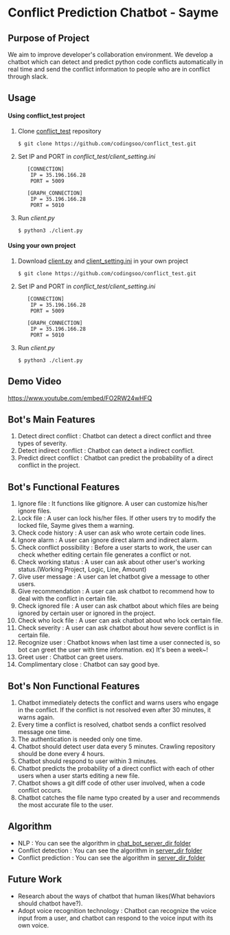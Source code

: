 # Conflict Prediction Chatbot - Sayme

## Purpose of Project

We aim to improve developer's collaboration environment. We develop a chatbot which can detect and predict python code conflicts automatically in real time and send the conflict information to people who are in conflict through slack.

## Usage

#### Using conflict_test project

   1. Clone [conflict_test](https://github.com/codingsoo/conflict_test.git) repository
        ```
        $ git clone https://github.com/codingsoo/conflict_test.git
        ```
   2. Set IP and PORT in *conflict_test/client_setting.ini*
        ```
           [CONNECTION]
            IP = 35.196.166.28
            PORT = 5009
            
           [GRAPH_CONNECTION]
            IP = 35.196.166.28
            PORT = 5010
        ```
   3. Run *client.py*
        ```
        $ python3 ./client.py
        ```

#### Using your own project

   1. Download [client.py](https://github.com/codingsoo/conflict_test/blob/master/client.py) and [client_setting.ini](https://github.com/UCNLP/conflict_test/blob/master/client_settings.ini) in your own project
        ```
        $ git clone https://github.com/codingsoo/conflict_test.git
        ``` 
   2. Set IP and PORT in *conflict_test/client_setting.ini*
        ```
           [CONNECTION]
            IP = 35.196.166.28
            PORT = 5009
            
           [GRAPH_CONNECTION]
            IP = 35.196.166.28
            PORT = 5010
        ```
   3. Run *client.py*
        ```
        $ python3 ./client.py
        ```

## Demo Video
https://www.youtube.com/embed/FO2RW24wHFQ<br>

## Bot's Main Features

1.	Detect direct conflict : Chatbot can detect a direct conflict and three types of severity.
2.	Detect indirect conflict : Chatbot can detect a indirect conflict.
3.  Predict direct conflict : Chatbot can predict the probability of a direct conflict in the project.

## Bot's Functional Features

1.	Ignore file : It functions like gitignore. A user can customize his/her ignore files.
2.	Lock file : A user can lock his/her files. If other users try to modify the locked file, Sayme gives them a warning.
3.	Check code history : A user can ask who wrote certain code lines.
4.	Ignore alarm : A user can ignore direct alarm and indirect alarm.
5.	Check conflict possibility : Before a user starts to work, the user can check whether editing certain file generates a conflict or not.
6.	Check working status : A user can ask about other user's working status.(Working Project, Logic, Line, Amount)
7.	Give user message : A user can let chatbot give a message to other users.
8.	Give recommendation : A user can ask chatbot to recommend how to deal with the conflict in certain file.
9.  Check ignored file : A user can ask chatbot about which files are being ignored by certain user or ignored in the project.
10. Check who lock file : A user can ask chatbot about who lock certain file.
11. Check severity : A user can ask chatbot about how severe conflict is in certain file. 
12. Recognize user : Chatbot knows when last time a user connected is, so bot can greet the user with time information. ex) It's been a week~!
13.	Greet user : Chatbot can greet users.
14.	Complimentary close : Chatbot can say good bye.

## Bot's Non Functional Features

1. Chatbot immediately detects the conflict and warns users who engage in the conflict. If the conflict is not resolved even after 30 minutes, it warns again.
2. Every time a conflict is resolved, chatbot sends a conflict resolved message one time.
3. The authentication is needed only one time.
4. Chatbot should detect user data every 5 minutes. Crawling repository should be done every 4 hours. 
5. Chatbot should respond to user within 3 minutes.
6. Chatbot predicts the probability of a direct conflict with each of other users when a user starts editing a new file.
7. Chatbot shows a git diff code of other user involved, when a code conflict occurs. 
8. Chatbot catches the file name typo created by a user and recommends the most accurate file to the user.

## Algorithm

- NLP : You can see the algorithm in [chat_bot_server_dir folder](https://github.com/codingsoo/conflict-prediction/tree/py3_server/chat_bot_server_dir)
- Conflict detection : You can see the algorithm in [server_dir folder](https://github.com/codingsoo/conflict-prediction/tree/py3_server/server_dir)
- Conflict prediction : You can see the algorithm in [server_dir_folder](https://github.com/codingsoo/conflict-prediction/tree/py3_server/server_dir)

## Future Work

- Research about the ways of chatbot that human likes(What behaviors should chatbot have?).
- Adopt voice recognition technology : Chatbot can recognize the voice input from a user, and chatbot can respond to the voice input with its own voice.
